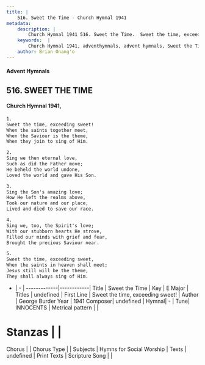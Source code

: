 ```yaml
---
title: |
    516. Sweet the Time - Church Hymnal 1941
metadata:
    description: |
        Church Hymnal 1941 516. Sweet the Time.  Sweet the time, exceeding sweet!  When the saints together meet,  When the Saviour is the theme,  When they join to sing of Him. 
    keywords:  |
        Church Hymnal 1941, adventhymnals, advent hymnals, Sweet the Time, Sweet the time, exceeding sweet!. 
    author: Brian Onang'o
---
```


#### Advent Hymnals
## 516. SWEET THE TIME
####  Church Hymnal 1941,

```txt
1.
Sweet the time, exceeding sweet! 
When the saints together meet, 
When the Saviour is the theme, 
When they join to sing of Him. 

2.
Sing we then eternal love, 
Such as did the Father move; 
He beheld the world undone, 
Loved the world and gave His Son. 

3.
Sing the Son's amazing love; 
How He left the realms above, 
Took our nature and our place, 
Lived and died to save our race. 

4.
Sing we, too, the Spirit's love; 
With our stubborn hearts He strove, 
Filled our minds with grief and fear, 
Brought the precious Saviour near. 

5.
Sweet the time, exceeding sweet, 
When the saints in heaven shall meet; 
Jesus still will be the theme, 
They shall always sing of Him. 

```

- |   -  |
-------------|------------|
Title | Sweet the Time |
Key | E Major |
Titles | undefined |
First Line | Sweet the time, exceeding sweet! |
Author | George Burder
Year | 1941
Composer| undefined |
Hymnal|  - |
Tune| INNOCENTS |
Metrical pattern | |
# Stanzas |  |
Chorus |  |
Chorus Type |  |
Subjects | Hymns for Social Worship |
Texts | undefined |
Print Texts | 
Scripture Song |  |
    
